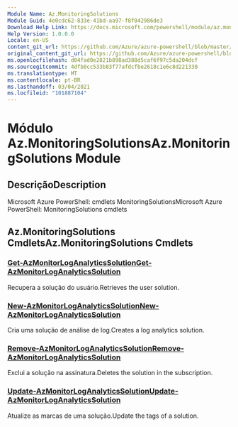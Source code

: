```yaml
---
Module Name: Az.MonitoringSolutions
Module Guid: 4e0cdc62-833e-41bd-aa97-f8f042986de3
Download Help Link: https://docs.microsoft.com/powershell/module/az.monitoringsolutions
Help Version: 1.0.0.0
Locale: en-US
content_git_url: https://github.com/Azure/azure-powershell/blob/master/src/MonitoringSolutions/help/Az.MonitoringSolutions.md
original_content_git_url: https://github.com/Azure/azure-powershell/blob/master/src/MonitoringSolutions/help/Az.MonitoringSolutions.md
ms.openlocfilehash: d04fad0e2821b898ad388d5caf6f97c5da204dcf
ms.sourcegitcommit: 4dfb0cc533b83f77afdcfbe2618c1e6c8d221330
ms.translationtype: MT
ms.contentlocale: pt-BR
ms.lasthandoff: 03/04/2021
ms.locfileid: "101887104"
---
```

# <span data-ttu-id="32df4-101">Módulo Az.MonitoringSolutions</span><span class="sxs-lookup"><span data-stu-id="32df4-101">Az.MonitoringSolutions Module</span></span>
## <span data-ttu-id="32df4-102">Descrição</span><span class="sxs-lookup"><span data-stu-id="32df4-102">Description</span></span>
<span data-ttu-id="32df4-103">Microsoft Azure PowerShell: cmdlets MonitoringSolutions</span><span class="sxs-lookup"><span data-stu-id="32df4-103">Microsoft Azure PowerShell: MonitoringSolutions cmdlets</span></span>

## <span data-ttu-id="32df4-104">Az.MonitoringSolutions Cmdlets</span><span class="sxs-lookup"><span data-stu-id="32df4-104">Az.MonitoringSolutions Cmdlets</span></span>
### [<span data-ttu-id="32df4-105">Get-AzMonitorLogAnalyticsSolution</span><span class="sxs-lookup"><span data-stu-id="32df4-105">Get-AzMonitorLogAnalyticsSolution</span></span>](Get-AzMonitorLogAnalyticsSolution.md)
<span data-ttu-id="32df4-106">Recupera a solução do usuário.</span><span class="sxs-lookup"><span data-stu-id="32df4-106">Retrieves the user solution.</span></span>

### [<span data-ttu-id="32df4-107">New-AzMonitorLogAnalyticsSolution</span><span class="sxs-lookup"><span data-stu-id="32df4-107">New-AzMonitorLogAnalyticsSolution</span></span>](New-AzMonitorLogAnalyticsSolution.md)
<span data-ttu-id="32df4-108">Cria uma solução de análise de log.</span><span class="sxs-lookup"><span data-stu-id="32df4-108">Creates a log analytics solution.</span></span>

### [<span data-ttu-id="32df4-109">Remove-AzMonitorLogAnalyticsSolution</span><span class="sxs-lookup"><span data-stu-id="32df4-109">Remove-AzMonitorLogAnalyticsSolution</span></span>](Remove-AzMonitorLogAnalyticsSolution.md)
<span data-ttu-id="32df4-110">Exclui a solução na assinatura.</span><span class="sxs-lookup"><span data-stu-id="32df4-110">Deletes the solution in the subscription.</span></span>

### [<span data-ttu-id="32df4-111">Update-AzMonitorLogAnalyticsSolution</span><span class="sxs-lookup"><span data-stu-id="32df4-111">Update-AzMonitorLogAnalyticsSolution</span></span>](Update-AzMonitorLogAnalyticsSolution.md)
<span data-ttu-id="32df4-112">Atualize as marcas de uma solução.</span><span class="sxs-lookup"><span data-stu-id="32df4-112">Update the tags of a solution.</span></span>

